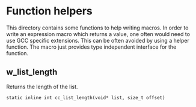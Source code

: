 # Function helpers

This directory contains some functions to help writing macros.
In order to write an expression macro which returns a value,
one often would need to use GCC specific extensions. This can
be often avoided by using a helper function. The macro just
provides type independent interface for the function.

## w_list_length

Returns the length of the list.

```
static inline int cc_list_length(void* list, size_t offset)
```
